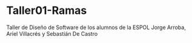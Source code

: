 # Taller01-Ramas
Taller de Diseño de Software de los alumnos de la ESPOL Jorge Arroba, Ariel  Villacrés y Sebastián De Castro
